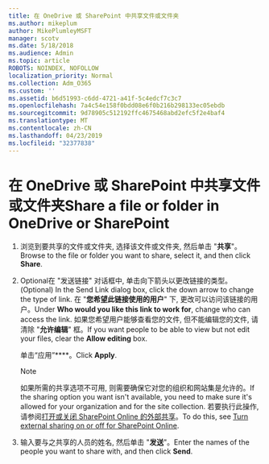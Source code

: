 ```yaml
---
title: 在 OneDrive 或 SharePoint 中共享文件或文件夹
ms.author: mikeplum
author: MikePlumleyMSFT
manager: scotv
ms.date: 5/18/2018
ms.audience: Admin
ms.topic: article
ROBOTS: NOINDEX, NOFOLLOW
localization_priority: Normal
ms.collection: Adm_O365
ms.custom: ''
ms.assetid: b6d51993-c6dd-4721-a41f-5c4edcf7c3c7
ms.openlocfilehash: 7a4c54e158f0bdd08e6f0b216b298133ec05ebdb
ms.sourcegitcommit: 9d78905c512192ffc4675468abd2efc5f2e4baf4
ms.translationtype: MT
ms.contentlocale: zh-CN
ms.lasthandoff: 04/23/2019
ms.locfileid: "32377838"
---
```

# <a name="share-a-file-or-folder-in-onedrive-or-sharepoint"></a><span data-ttu-id="fe398-102">在 OneDrive 或 SharePoint 中共享文件或文件夹</span><span class="sxs-lookup"><span data-stu-id="fe398-102">Share a file or folder in OneDrive or SharePoint</span></span>

1. <span data-ttu-id="fe398-103">浏览到要共享的文件或文件夹, 选择该文件或文件夹, 然后单击 "**共享**"。</span><span class="sxs-lookup"><span data-stu-id="fe398-103">Browse to the file or folder you want to share, select it, and then click **Share**.</span></span>
    
2. <span data-ttu-id="fe398-104">Optional在 "发送链接" 对话框中, 单击向下箭头以更改链接的类型。</span><span class="sxs-lookup"><span data-stu-id="fe398-104">(Optional) In the Send Link dialog box, click the down arrow to change the type of link.</span></span> <span data-ttu-id="fe398-105">在 "**您希望此链接使用的用户**" 下, 更改可以访问该链接的用户。</span><span class="sxs-lookup"><span data-stu-id="fe398-105">Under **Who would you like this link to work for**, change who can access the link.</span></span> <span data-ttu-id="fe398-106">如果您希望用户能够查看您的文件, 但不能编辑您的文件, 请清除 "**允许编辑**" 框。</span><span class="sxs-lookup"><span data-stu-id="fe398-106">If you want people to be able to view but not edit your files, clear the **Allow editing** box.</span></span> 
    
    <span data-ttu-id="fe398-107">单击“应用”\*\*\*\*。</span><span class="sxs-lookup"><span data-stu-id="fe398-107">Click **Apply**.</span></span>
    
    > [!NOTE]
    > <span data-ttu-id="fe398-108">如果所需的共享选项不可用, 则需要确保它对您的组织和网站集是允许的。</span><span class="sxs-lookup"><span data-stu-id="fe398-108">If the sharing option you want isn't available, you need to make sure it's allowed for your organization and for the site collection.</span></span> <span data-ttu-id="fe398-109">若要执行此操作, 请参阅[打开或关闭 SharePoint Online 的外部共享](https://go.microsoft.com/fwlink/?linkid=866426)。</span><span class="sxs-lookup"><span data-stu-id="fe398-109">To do this, see [Turn external sharing on or off for SharePoint Online](https://go.microsoft.com/fwlink/?linkid=866426).</span></span> 
  
3. <span data-ttu-id="fe398-110">输入要与之共享的人员的姓名, 然后单击 "**发送**"。</span><span class="sxs-lookup"><span data-stu-id="fe398-110">Enter the names of the people you want to share with, and then click **Send**.</span></span>
    

